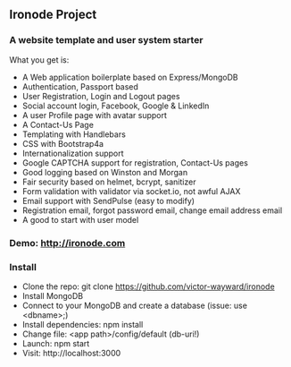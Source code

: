 
## Ironode Project

### A website template and user system starter

What you get is:

- A Web application boilerplate based on Express/MongoDB
- Authentication, Passport based
- User Registration, Login and Logout pages
- Social account login, Facebook, Google & LinkedIn
- A user Profile page with avatar support
- A Contact-Us Page
- Templating with Handlebars
- CSS with Bootstrap4a
- Internationalization support
- Google CAPTCHA support for registration, Contact-Us pages
- Good logging based on Winston and Morgan
- Fair security based on helmet, bcrypt, sanitizer
- Form validation with validator via socket.io, not awful AJAX
- Email support with SendPulse (easy to modify)
- Registration email, forgot password email, change email address email
- A good to start with user model

### Demo: http://ironode.com

### Install

- Clone the repo: git clone https://github.com/victor-wayward/ironode
- Install MongoDB
- Connect to your MongoDB and create a database (issue: use \<dbname\>;)
- Install dependencies: npm install
- Change file: \<app path\>/config/default (db-uri!)
- Launch: npm start
- Visit: http://localhost:3000


  
